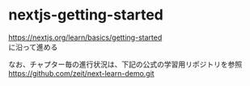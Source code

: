 # nextjs-getting-started

https://nextjs.org/learn/basics/getting-started  
に沿って進める

なお、チャプター毎の進行状況は、下記の公式の学習用リポジトリを参照  
https://github.com/zeit/next-learn-demo.git  
